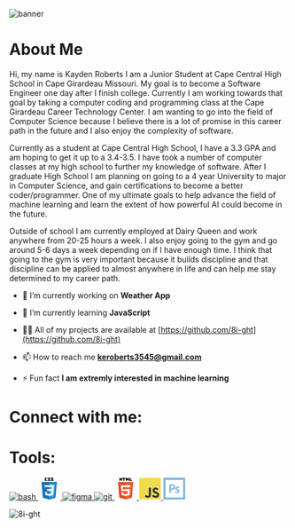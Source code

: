 ![banner](https://github.com/8i-ght/8i-ght/assets/113914772/81b7c517-f2d0-4b7f-9040-a857904d8958)
<h1 align="left">About Me</h3>
<p>
Hi, my name is Kayden Roberts I am a Junior Student at Cape Central High School in Cape Girardeau Missouri. My goal is to become a Software Engineer one day after I finish college. Currently I am working towards that goal by taking a computer coding and programming class at the Cape Girardeau Career Technology Center. I am wanting to go into the field of Computer Science because I believe there is a lot of promise in this career path in the future and I also enjoy the complexity of software.
    
Currently as a student at Cape Central High School, I have a 3.3 GPA and am hoping to get it up to a 3.4-3.5. I have took a number of computer classes at my high school to further my knowledge of software. After I graduate High School I am planning on going to a 4 year University to major in Computer Science, and gain certifications to become a better coder/programmer. One of my ultimate goals to help advance the field of machine learning and learn the extent of how powerful AI could become in the future. 

Outside of school I am currently employed at Dairy Queen and work anywhere from 20-25 hours a week. I also enjoy going to the gym and go around 5-6 days a week depending on if I have enough time. I think that going to the gym is very important because it builds discipline and that discipline can be applied to almost anywhere in life and can help me stay determined to my career path.
</p>

- 🔭 I’m currently working on **Weather App**

- 🌱 I’m currently learning **JavaScript**

- 👨‍💻 All of my projects are available at [https://github.com/8i-ght](https://github.com/8i-ght)

- 📫 How to reach me **keroberts3545@gmail.com**

- ⚡ Fun fact **I am extremly interested in machine learning**

<h1 align="left">Connect with me:</h3>
<p align="left">
</p>


<h1 align="left">Tools:</h3>
<p align="left"> <a href="https://www.gnu.org/software/bash/" target="_blank" rel="noreferrer"> <img src="https://www.vectorlogo.zone/logos/gnu_bash/gnu_bash-icon.svg" alt="bash" width="40" height="40"/> </a> <a href="https://www.w3schools.com/css/" target="_blank" rel="noreferrer"> <img src="https://raw.githubusercontent.com/devicons/devicon/master/icons/css3/css3-original-wordmark.svg" alt="css3" width="40" height="40"/> </a> <a href="https://www.figma.com/" target="_blank" rel="noreferrer"> <img src="https://www.vectorlogo.zone/logos/figma/figma-icon.svg" alt="figma" width="40" height="40"/> </a> <a href="https://git-scm.com/" target="_blank" rel="noreferrer"> <img src="https://www.vectorlogo.zone/logos/git-scm/git-scm-icon.svg" alt="git" width="40" height="40"/> </a> <a href="https://www.w3.org/html/" target="_blank" rel="noreferrer"> <img src="https://raw.githubusercontent.com/devicons/devicon/master/icons/html5/html5-original-wordmark.svg" alt="html5" width="40" height="40"/> </a> <a href="https://developer.mozilla.org/en-US/docs/Web/JavaScript" target="_blank" rel="noreferrer"> <img src="https://raw.githubusercontent.com/devicons/devicon/master/icons/javascript/javascript-original.svg" alt="javascript" width="40" height="40"/> </a> <a href="https://www.photoshop.com/en" target="_blank" rel="noreferrer"> <img src="https://raw.githubusercontent.com/devicons/devicon/master/icons/photoshop/photoshop-line.svg" alt="photoshop" width="40" height="40"/> </a> </p>

<p><img align="left" src="https://github-readme-stats.vercel.app/api/top-langs?username=8i-ght&show_icons=true&locale=en&layout=compact" alt="8i-ght" /></p>

